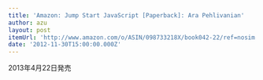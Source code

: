 ```yaml
---
title: 'Amazon: Jump Start JavaScript [Paperback]: Ara Pehlivanian'
author: azu
layout: post
itemUrl: 'http://www.amazon.com/o/ASIN/098733218X/book042-22/ref=nosim'
date: '2012-11-30T15:00:00.000Z'
---
```

2013年4月22日発売
